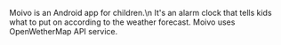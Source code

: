 Moivo is an Android app for children.\n
It's an alarm clock that tells kids what to put on according to the weather forecast.
Moivo uses OpenWetherMap API service.

